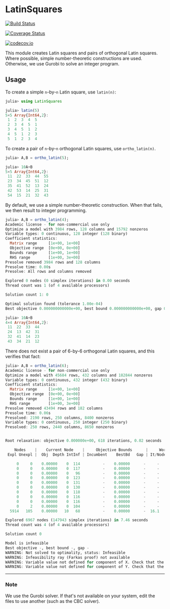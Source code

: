 # LatinSquares

[![Build Status](https://travis-ci.org/scheinerman/LatinSquares.jl.svg?branch=master)](https://travis-ci.org/scheinerman/LatinSquares.jl)

[![Coverage Status](https://coveralls.io/repos/scheinerman/LatinSquares.jl/badge.svg?branch=master&service=github)](https://coveralls.io/github/scheinerman/LatinSquares.jl?branch=master)

[![codecov.io](http://codecov.io/github/scheinerman/LatinSquares.jl/coverage.svg?branch=master)](http://codecov.io/github/scheinerman/LatinSquares.jl?branch=master)

This module creates Latin squares and pairs of orthogonal Latin squares.
Where possible, simple number-theoretic constructions are used. Otherwise,
we use Gurobi to solve an integer program.

## Usage

To create a simple `n`-by-`n` Latin square, use `latin(n)`:
```julia
julia> using LatinSquares

julia> latin(5)
5×5 Array{Int64,2}:
 1  2  3  4  5
 2  3  4  5  1
 3  4  5  1  2
 4  5  1  2  3
 5  1  2  3  4
```

To create a pair of `n`-by-`n` orthogonal Latin squares, use `ortho_latin(n)`.
```julia
julia> A,B = ortho_latin(5);

julia> 10A+B
5×5 Array{Int64,2}:
 11  22  33  44  55
 23  34  45  51  12
 35  41  52  13  24
 42  53  14  25  31
 54  15  21  32  43
```

By default, we use a simple number-theoretic construction. When that fails,
we then result to integer programming.
```julia
julia> A,B = ortho_latin(4);
Academic license - for non-commercial use only
Optimize a model with 3984 rows, 128 columns and 15792 nonzeros
Variable types: 0 continuous, 128 integer (128 binary)
Coefficient statistics:
  Matrix range     [1e+00, 1e+00]
  Objective range  [0e+00, 0e+00]
  Bounds range     [1e+00, 1e+00]
  RHS range        [1e+00, 3e+00]
Presolve removed 3984 rows and 128 columns
Presolve time: 0.00s
Presolve: All rows and columns removed

Explored 0 nodes (0 simplex iterations) in 0.00 seconds
Thread count was 1 (of 4 available processors)

Solution count 1: 0

Optimal solution found (tolerance 1.00e-04)
Best objective 0.000000000000e+00, best bound 0.000000000000e+00, gap 0.0000%

julia> 10A+B
4×4 Array{Int64,2}:
 11  22  33  44
 24  13  42  31
 32  41  14  23
 43  34  21  12
```

There does not exist a pair of 6-by-6 orthogonal Latin squares, and this
verifies that fact:
```julia
julia> A,B = ortho_latin(6);
Academic license - for non-commercial use only
Optimize a model with 45684 rows, 432 columns and 182844 nonzeros
Variable types: 0 continuous, 432 integer (432 binary)
Coefficient statistics:
  Matrix range     [1e+00, 1e+00]
  Objective range  [0e+00, 0e+00]
  Bounds range     [1e+00, 1e+00]
  RHS range        [1e+00, 3e+00]
Presolve removed 43494 rows and 182 columns
Presolve time: 0.06s
Presolved: 2190 rows, 250 columns, 8400 nonzeros
Variable types: 0 continuous, 250 integer (250 binary)
Presolved: 250 rows, 2440 columns, 8650 nonzeros


Root relaxation: objective 0.000000e+00, 618 iterations, 0.02 seconds

    Nodes    |    Current Node    |     Objective Bounds      |     Work
 Expl Unexpl |  Obj  Depth IntInf | Incumbent    BestBd   Gap | It/Node Time

     0     0    0.00000    0  114          -    0.00000      -     -    0s
     0     0    0.00000    0  117          -    0.00000      -     -    0s
     0     0    0.00000    0   96          -    0.00000      -     -    0s
     0     0    0.00000    0  123          -    0.00000      -     -    0s
     0     0    0.00000    0  131          -    0.00000      -     -    0s
     0     0    0.00000    0  130          -    0.00000      -     -    0s
     0     0    0.00000    0  118          -    0.00000      -     -    0s
     0     0    0.00000    0  116          -    0.00000      -     -    0s
     0     0    0.00000    0  116          -    0.00000      -     -    0s
     0     2    0.00000    0  104          -    0.00000      -     -    0s
  5914   105    0.00000   10   68          -    0.00000      -  16.1    5s

Explored 6967 nodes (147943 simplex iterations) in 7.46 seconds
Thread count was 4 (of 4 available processors)

Solution count 0

Model is infeasible
Best objective -, best bound -, gap -
WARNING: Not solved to optimality, status: Infeasible
WARNING: Infeasibility ray (Farkas proof) not available
WARNING: Variable value not defined for component of X. Check that the model was properly solved.
WARNING: Variable value not defined for component of Y. Check that the model was properly solved.
```

<hr>

### Note

We use the Gurobi solver. If that's not available on your system, edit the
files to use another (such as the CBC solver).
